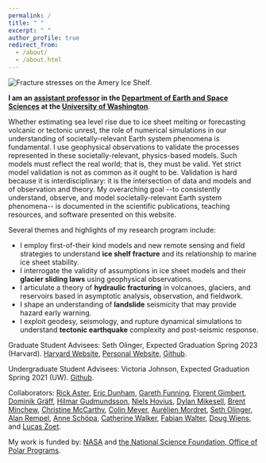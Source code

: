 ```yaml
---
permalink: /
title: " "
excerpt: " "
author_profile: true
redirect_from: 
  - /about/
  - /about.html
---
```

![Fracture stresses on the Amery Ice Shelf.](https://bradlipovsky.github.io/images/AmeryImage.gif)

__I am an [assistant professor](https://www.ess.washington.edu/people/profile.php?pid=lipovsky--brad) in the [Department of Earth and Space Sciences](http://ess.uw.edu) at the [University of Washington](http://uw.edu)__.

Whether estimating sea level rise due to ice sheet melting or forecasting  volcanic or tectonic unrest, the role of numerical simulations in our understanding of societally-relevant Earth system phenomena is fundamental. I use geophysical observations to validate the processes represented in these societally-relevant, physics-based models.  Such  models must reflect the real world; that is, they must be valid.  Yet strict model validation is not as common as it ought to be.  Validation is hard because it is interdisciplinary: it is the intersection of  data and models and of observation and theory.  My overarching goal --to consistently understand, observe, and model societally-relevant Earth system phenomena-- is documented in the scientific publications, teaching resources, and software presented on this website.

Several themes and highlights of my research program include: 

* I employ first-of-their kind models and new remote sensing and field strategies to understand __ice shelf fracture__ and its relationship to marine ice sheet stability.
* I interrogate the validity of assumptions in ice sheet models and their __glacier sliding laws__ using geophysical observations.
* I articulate a theory of __hydraulic fracturing__ in volcanoes, glaciers, and reservoirs based in asymptotic analysis, observation, and fieldwork.
* I shape an understanding of __landslide__ seismicity that may provide hazard early warning.
* I exploit geodesy, seismology, and rupture dynamical simulations to understand __tectonic earthquake__ complexity and post-seismic response.



Graduate Student Advisees:  Seth Olinger, Expected Graduation Spring 2023 (Harvard). [Harvard Website](https://eps.harvard.edu/people/seth-olinger), [Personal Website](https://setholinger.github.io/), [Github](http://github.com/setholinger).

Undergraduate Student Advisees: Victoria Johnson, Expected Graduation Spring 2021 (UW). [Github](https://github.com/v-johnson).

Collaborators: [Rick Aster](https://sites.warnercnr.colostate.edu/aster/),  [Eric Dunham](https://pangea.stanford.edu/~edunham/),  [Gareth Funning](http://www.garethfunning.com/), [Florent Gimbert](http://pp.ige-grenoble.fr/annuaire/annuaire-osug-ige/gimbertf.htm), [Dominik Gräff](http://www.vaw.ethz.ch/en/people/person-detail.html?persid=235960), [Hilmar Gudmundsson](https://www.northumbria.ac.uk/about-us/our-staff/g/g-hilmar-gudmundsson/),  [Niels Hovius](https://www.gfz-potsdam.de/en/staff/niels-hovius/), [Dylan Mikesell](https://earth.boisestate.edu/people/dylanmikesell/), [Brent Minchew](https://eapsweb.mit.edu/people/minchew), [Christine McCarthy](https://www.ldeo.columbia.edu/user/mccarthy), [Colin Meyer](https://engineering.dartmouth.edu/people/faculty/colin-meyer), [Aurélien Mordret](https://sites.google.com/site/aurelienmordretswebpage/home?authuser=0), [Seth Olinger](https://eps.harvard.edu/people/seth-olinger), [Alan Rempel](https://pages.uoregon.edu/rempel/),  [Anne Schöpa](https://www.gfz-potsdam.de/en/staff/anne-schoepa/sec51/), [Catherine Walker](https://www.whoi.edu/profile/cwalker/), [Fabian Walter](http://www.vaw.ethz.ch/en/people/person-detail.MTI0OTY2.TGlzdC8xOTYxLDE1MTczNjI1ODA=.html), [Doug Wiens](https://eps.wustl.edu/people/douglas-wiens), and [Lucas Zoet](http://geoscience.wisc.edu/geoscience/people/faculty/lucas-zoet/). 

My work is funded by: [NASA](https://nspires.nasaprs.com/external/solicitations/summary.do?solId=%7bE0000836-B11D-EBF3-80E3-260784082E4B%7d&path=&method=init) and [the National Science Foundation, Office of Polar Programs](https://www.nsf.gov/div/index.jsp?div=OPP).
